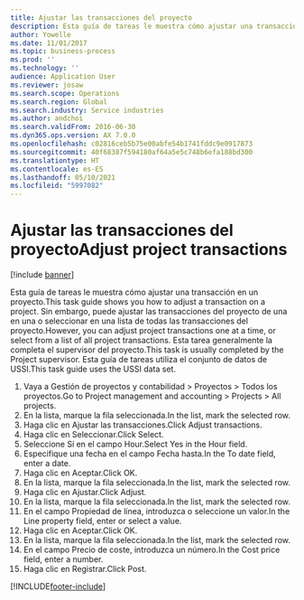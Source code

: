 ```yaml
---
title: Ajustar las transacciones del proyecto
description: Esta guía de tareas le muestra cómo ajustar una transacción en un proyecto.
author: Yowelle
ms.date: 11/01/2017
ms.topic: business-process
ms.prod: ''
ms.technology: ''
audience: Application User
ms.reviewer: josaw
ms.search.scope: Operations
ms.search.region: Global
ms.search.industry: Service industries
ms.author: andchoi
ms.search.validFrom: 2016-06-30
ms.dyn365.ops.version: AX 7.0.0
ms.openlocfilehash: c02816ceb5b75e00abfe54b1741fddc9e0917873
ms.sourcegitcommit: 40f68387f594180af64a5e5c748b6efa188bd300
ms.translationtype: HT
ms.contentlocale: es-ES
ms.lasthandoff: 05/10/2021
ms.locfileid: "5997082"
---
```

# <a name="adjust-project-transactions"></a><span data-ttu-id="27e81-103">Ajustar las transacciones del proyecto</span><span class="sxs-lookup"><span data-stu-id="27e81-103">Adjust project transactions</span></span>

[!include [banner](../../includes/banner.md)]

<span data-ttu-id="27e81-104">Esta guía de tareas le muestra cómo ajustar una transacción en un proyecto.</span><span class="sxs-lookup"><span data-stu-id="27e81-104">This task guide shows you how to adjust a transaction on a project.</span></span> <span data-ttu-id="27e81-105">Sin embargo, puede ajustar las transacciones del proyecto de una en una o seleccionar en una lista de todas las transacciones del proyecto.</span><span class="sxs-lookup"><span data-stu-id="27e81-105">However, you can adjust project transactions one at a time, or select from a list of all project transactions.</span></span> <span data-ttu-id="27e81-106">Esta tarea generalmente la completa el supervisor del proyecto.</span><span class="sxs-lookup"><span data-stu-id="27e81-106">This task is usually completed by the Project supervisor.</span></span> <span data-ttu-id="27e81-107">Esta guía de tareas utiliza el conjunto de datos de USSI.</span><span class="sxs-lookup"><span data-stu-id="27e81-107">This task guide uses the USSI data set.</span></span>

1. <span data-ttu-id="27e81-108">Vaya a Gestión de proyectos y contabilidad > Proyectos > Todos los proyectos.</span><span class="sxs-lookup"><span data-stu-id="27e81-108">Go to Project management and accounting > Projects > All projects.</span></span> 
2. <span data-ttu-id="27e81-109">En la lista, marque la fila seleccionada.</span><span class="sxs-lookup"><span data-stu-id="27e81-109">In the list, mark the selected row.</span></span> 
3. <span data-ttu-id="27e81-110">Haga clic en Ajustar las transacciones.</span><span class="sxs-lookup"><span data-stu-id="27e81-110">Click Adjust transactions.</span></span> 
4. <span data-ttu-id="27e81-111">Haga clic en Seleccionar.</span><span class="sxs-lookup"><span data-stu-id="27e81-111">Click Select.</span></span> 
5. <span data-ttu-id="27e81-112">Seleccione Sí en el campo Hour.</span><span class="sxs-lookup"><span data-stu-id="27e81-112">Select Yes in the Hour field.</span></span> 
6. <span data-ttu-id="27e81-113">Especifique una fecha en el campo Fecha hasta.</span><span class="sxs-lookup"><span data-stu-id="27e81-113">In the To date field, enter a date.</span></span> 
7. <span data-ttu-id="27e81-114">Haga clic en Aceptar.</span><span class="sxs-lookup"><span data-stu-id="27e81-114">Click OK.</span></span> 
8. <span data-ttu-id="27e81-115">En la lista, marque la fila seleccionada.</span><span class="sxs-lookup"><span data-stu-id="27e81-115">In the list, mark the selected row.</span></span> 
9. <span data-ttu-id="27e81-116">Haga clic en Ajustar.</span><span class="sxs-lookup"><span data-stu-id="27e81-116">Click Adjust.</span></span> 
10. <span data-ttu-id="27e81-117">En la lista, marque la fila seleccionada.</span><span class="sxs-lookup"><span data-stu-id="27e81-117">In the list, mark the selected row.</span></span> 
11. <span data-ttu-id="27e81-118">En el campo Propiedad de línea, introduzca o seleccione un valor.</span><span class="sxs-lookup"><span data-stu-id="27e81-118">In the Line property field, enter or select a value.</span></span> 
12. <span data-ttu-id="27e81-119">Haga clic en Aceptar.</span><span class="sxs-lookup"><span data-stu-id="27e81-119">Click OK.</span></span> 
13. <span data-ttu-id="27e81-120">En la lista, marque la fila seleccionada.</span><span class="sxs-lookup"><span data-stu-id="27e81-120">In the list, mark the selected row.</span></span> 
14. <span data-ttu-id="27e81-121">En el campo Precio de coste, introduzca un número.</span><span class="sxs-lookup"><span data-stu-id="27e81-121">In the Cost price field, enter a number.</span></span> 
15. <span data-ttu-id="27e81-122">Haga clic en Registrar.</span><span class="sxs-lookup"><span data-stu-id="27e81-122">Click Post.</span></span> 


[!INCLUDE[footer-include](../../includes/footer-banner.md)]